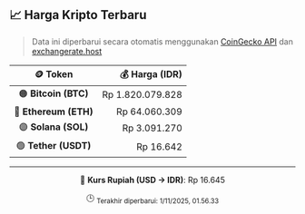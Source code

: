 

<!-- HARGA_KRIPTO -->
## 📈 Harga Kripto Terbaru

> Data ini diperbarui secara otomatis menggunakan [CoinGecko API](https://www.coingecko.com/) dan [exchangerate.host](https://exchangerate.host/)

<div align="center">

| 🪙 Token | 💰 Harga (IDR) |
|:------:|---------------:|
| 🟠 **Bitcoin (BTC)**   | Rp 1.820.079.828 |
| 🔵 **Ethereum (ETH)**  | Rp 64.060.309 |
| 🟣 **Solana (SOL)**    | Rp 3.091.270 |
| 🟢 **Tether (USDT)**   | Rp 16.642 |

---

💱 **Kurs Rupiah (USD → IDR)**: Rp 16.645

🕒 <sub>Terakhir diperbarui: 1/11/2025, 01.56.33</sub>

</div>
<!-- /HARGA_KRIPTO -->